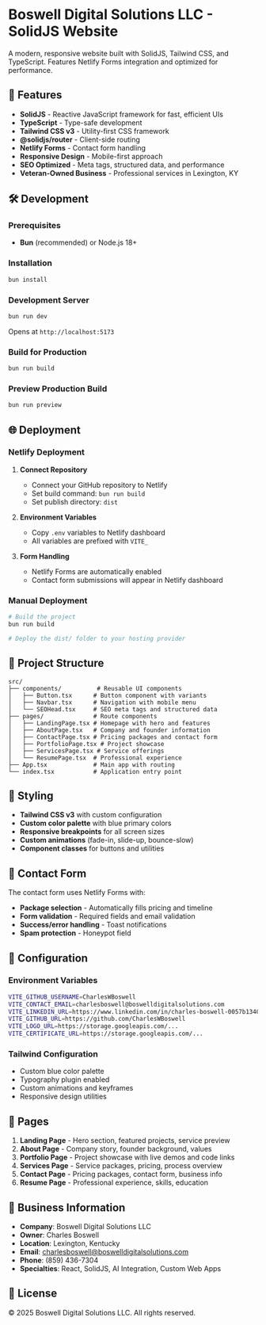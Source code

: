 # Boswell Digital Solutions LLC - SolidJS Website

A modern, responsive website built with SolidJS, Tailwind CSS, and TypeScript. Features Netlify Forms integration and optimized for performance.

## 🚀 Features

- **SolidJS** - Reactive JavaScript framework for fast, efficient UIs
- **TypeScript** - Type-safe development
- **Tailwind CSS v3** - Utility-first CSS framework
- **@solidjs/router** - Client-side routing
- **Netlify Forms** - Contact form handling
- **Responsive Design** - Mobile-first approach
- **SEO Optimized** - Meta tags, structured data, and performance
- **Veteran-Owned Business** - Professional services in Lexington, KY

## 🛠️ Development

### Prerequisites
- **Bun** (recommended) or Node.js 18+

### Installation
```bash
bun install
```

### Development Server
```bash
bun run dev
```
Opens at `http://localhost:5173`

### Build for Production
```bash
bun run build
```

### Preview Production Build
```bash
bun run preview
```

## 🌐 Deployment

### Netlify Deployment

1. **Connect Repository**
   - Connect your GitHub repository to Netlify
   - Set build command: `bun run build`
   - Set publish directory: `dist`

2. **Environment Variables**
   - Copy `.env` variables to Netlify dashboard
   - All variables are prefixed with `VITE_`

3. **Form Handling**
   - Netlify Forms are automatically enabled
   - Contact form submissions will appear in Netlify dashboard

### Manual Deployment
```bash
# Build the project
bun run build

# Deploy the dist/ folder to your hosting provider
```

## 📁 Project Structure

```
src/
├── components/          # Reusable UI components
│   ├── Button.tsx      # Button component with variants
│   ├── Navbar.tsx      # Navigation with mobile menu
│   └── SEOHead.tsx     # SEO meta tags and structured data
├── pages/              # Route components
│   ├── LandingPage.tsx # Homepage with hero and features
│   ├── AboutPage.tsx   # Company and founder information
│   ├── ContactPage.tsx # Pricing packages and contact form
│   ├── PortfolioPage.tsx # Project showcase
│   ├── ServicesPage.tsx # Service offerings
│   └── ResumePage.tsx  # Professional experience
├── App.tsx             # Main app with routing
└── index.tsx           # Application entry point
```

## 🎨 Styling

- **Tailwind CSS v3** with custom configuration
- **Custom color palette** with blue primary colors
- **Responsive breakpoints** for all screen sizes
- **Custom animations** (fade-in, slide-up, bounce-slow)
- **Component classes** for buttons and utilities

## 📧 Contact Form

The contact form uses Netlify Forms with:
- **Package selection** - Automatically fills pricing and timeline
- **Form validation** - Required fields and email validation
- **Success/error handling** - Toast notifications
- **Spam protection** - Honeypot field

## 🔧 Configuration

### Environment Variables
```bash
VITE_GITHUB_USERNAME=CharlesWBoswell
VITE_CONTACT_EMAIL=charlesboswell@boswelldigitalsolutions.com
VITE_LINKEDIN_URL=https://www.linkedin.com/in/charles-boswell-0057b1340
VITE_GITHUB_URL=https://github.com/CharlesWBoswell
VITE_LOGO_URL=https://storage.googleapis.com/...
VITE_CERTIFICATE_URL=https://storage.googleapis.com/...
```

### Tailwind Configuration
- Custom blue color palette
- Typography plugin enabled
- Custom animations and keyframes
- Responsive design utilities

## 📱 Pages

1. **Landing Page** - Hero section, featured projects, service preview
2. **About Page** - Company story, founder background, values
3. **Portfolio Page** - Project showcase with live demos and code links
4. **Services Page** - Service packages, pricing, process overview
5. **Contact Page** - Pricing packages, contact form, business info
6. **Resume Page** - Professional experience, skills, education

## 🏢 Business Information

- **Company**: Boswell Digital Solutions LLC
- **Owner**: Charles Boswell
- **Location**: Lexington, Kentucky
- **Email**: charlesboswell@boswelldigitalsolutions.com
- **Phone**: (859) 436-7304
- **Specialties**: React, SolidJS, AI Integration, Custom Web Apps

## 📄 License

© 2025 Boswell Digital Solutions LLC. All rights reserved.
